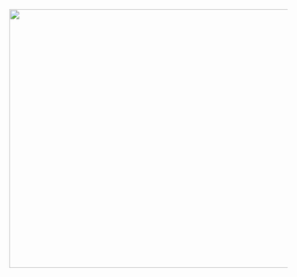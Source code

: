 <img src="https://media.giphy.com/media/LPHXLKEOZw6T6/giphy.gif" width="850" height="468" />


<!--
**davletvm8787/davletvm8787** is a ✨ _special_ ✨ repository because its `README.md` (this file) appears on your GitHub profile.

Here are some ideas to get you started:


- 🔭 Crazy Mobile Application Creator ...

<br>
<br>
<br>
[![GitHub Streak](https://github-readme-streak-stats.herokuapp.com?user=yagizdo&theme=github-dark&hide_border=true)](https://git.io/streak-stats)

